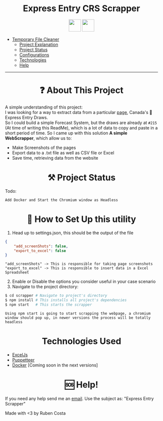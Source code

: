 # <center>Express Entry CRS Scrapper</center>
<center>
<p align="center">
    <img src="https://cdn.jsdelivr.net/gh/devicons/devicon/icons/javascript/javascript-original.svg" width="40" height="40"/>
    <img src="https://cdn.jsdelivr.net/gh/devicons/devicon/icons/docker/docker-original.svg" width="40" height="40"/>
</p>
</center>

- [Temporary File Cleaner](#-Temporary-file-cleaner)
    - [Project Explanation](#about-this-project)
    - [Project Status](#[project-status)
    - [Configurations](#configurations)
    - [Technologies](#technologies)
    - [Help](#sos-help)


---
# <center> ❓ About This Project </center>
A simple understanding of this project:
<br />
I was looking for a way to extract data from a particular [page](https://www.canada.ca/en/immigration-refugees-citizenship/corporate/mandate/policies-operational-instructions-agreements/ministerial-instructions/express-entry-rounds.html#wb-auto-4), Canada's 🍁 Express Entry Draws.
<br />So I could build a simple Forecast System, but the draws are already at `#215` (At time of writing this ReadMe), which is a lot of data to copy and paste in a short period of time.
So I came up with this solution **A simple WebScrapper**, which allow us to:
- Make Screenshots of the pages
- Export data to a .txt file as well as CSV file or Excel
- Save time, retrieving data from the website

# <center> ⚒️ Project Status </center>
Todo: <br />

    Add Docker and Start the Chromium window as Headless


# <center> 📜 How to Set Up this utility </center>
1. Head up to settings.json, this should be the output of the file
```json
{
    "add_screenShots": false,
    "export_to_excel": false
}
```
    "add_screenShots" -> This is responsible for taking page screenshots
    "export_to_excel" -> This is responsible to insert data in a Excel Spreadsheet
2. Enable or Disable the options you consider useful in your case scenario
3. Navigate to the project directory:
```bash
$ cd scrapper # Navigate to project's directory
$ npm install # This installs all project's dependencies
$ npm start   # This starts the scrapper
```
    Using npm start is going to start scrapping the webpage, a chromium window should pop up, in newer versions the process will be totally headless


# <center> Technologies Used </center>
- [ExcelJs](https://github.com/exceljs/exceljs) 
- [Puppetteer](https://github.com/puppeteer/puppeteer)
- [Docker](https://www.docker.com/) [Coming soon in the next versions]

# <center> 🆘 Help! </center>

If you need any help send me an [email](mailto:rubenlavoscosta@gmail.com). Use the subject as: "Express Entry Scrapper"

Made with <3 by Ruben Costa